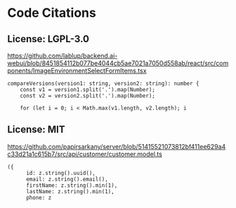 # Code Citations

## License: LGPL-3.0

https://github.com/lablup/backend.ai-webui/blob/8451854112b077be4044cb5ae7021a7050d558ab/react/src/components/ImageEnvironmentSelectFormItems.tsx

```
compareVersions(version1: string, version2: string): number {
    const v1 = version1.split('.').map(Number);
    const v2 = version2.split('.').map(Number);

    for (let i = 0; i < Math.max(v1.length, v2.length); i
```

## License: MIT

https://github.com/papirsarkany/server/blob/51415521073812bf411ee629a4c33d21a1c615b7/src/api/customer/customer.model.ts

```
({
      id: z.string().uuid(),
      email: z.string().email(),
      firstName: z.string().min(1),
      lastName: z.string().min(1),
      phone: z
```
